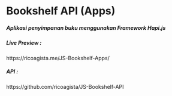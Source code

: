 # Bookshelf API (Apps)
<h5> Aplikasi penyimpanan buku menggunakan Framework Hapi.js </h5>
<h5> Live Preview : </h5>
https://ricoagista.me/JS-Bookshelf-Apps/
<h5> API : </h5>
https://github.com/ricoagista/JS-Bookshelf-API
